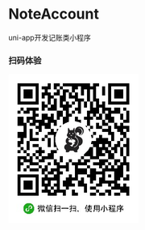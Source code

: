 # NoteAccount
uni-app开发记账类小程序

### 扫码体验
![link](https://github.com/1046633575/NoteAccount/blob/master/static/wechat_code.jpg)

